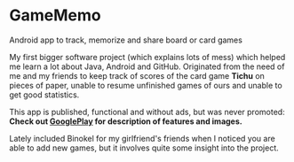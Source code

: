 # GameMemo
Android app to track, memorize and share board or card games

My first bigger software project (which explains lots of mess) which helped me learn a lot about Java, Android and GitHub.
Originated from the need of me and my friends to keep track of scores of the card game **Tichu** on pieces of paper, unable to resume unfinished games of ours and unable to get good statistics.

This app is published, functional and without ads, but was never promoted: 
**Check out [GooglePlay](https://play.google.com/store/apps/details?id=dan.dit.gameMemo) for description of features and images.**

Lately included Binokel for my girlfriend's friends when I noticed you are able to add new games, but it involves quite some insight into the project.
